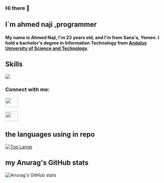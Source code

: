 ### Hi there 👋

## I`m ahmed naji ,programmer
#### My name is Ahmed Naji, I'm 23 years old, and I'm from Sana'a, Yemen. I hold a bachelor's degree in Information Technology from [Andalus University of Science and Technology](http://www.andalusuniv.net/AUSTNEW/).
<!--
**Ahmed-naji/Ahmed-naji** is a ✨ _special_ ✨ repository because its `README.md` (this file) appears on your GitHub profile.

Here are some ideas to get you started:

- 🔭 I’m currently working on ...
- 🌱 I’m currently learning ...
- 👯 I’m looking to collaborate on ...
- 🤔 I’m looking for help with ...
- 💬 Ask me about ...
- 📫 How to reach me: ...
- 😄 Pronouns: ...
- ⚡ Fun fact: ...
-->

## Skills 
<p align="start">
  <a href="https://skillicons.dev">
    <img src="https://skillicons.dev/icons?i=vscode,react,laravel,html,css,js,cpp,flutter,php,py"/>
  </a>
</p>

<h3 align="left">Connect with me:</h3>
<p align="left">
<a href="https://www.instagram.com/ahmednaji2024?igsh=MXh0anVseWZ5MXJjdw==" target="blank"><img align="center" src="https://skillicons.dev/icons?i=instagram" alt="" height="30" width="40" /></a>
</p>
<p align="left">
<a href="https://mail.google.com/mail/u/0/?fs=1&to=ahmednaji2000913@gmail.com&su=github-gimail&tf=cm" target="blank"><img align="center" src="https://skillicons.dev/icons?i=gmail" alt="" height="30" width="40" /></a>
</p>

<!--aaaaaaa-->
## the languages using in repo 
[![Top Langs](https://github-readme-stats.vercel.app/api/top-langs/?username=Ahmed-naji&layout=donut-vertical)](https://github.com/anuraghazra/github-readme-stats)

## my Anurag's GitHub stats
![Anurag's GitHub stats](https://github-readme-stats.vercel.app/api?username=Ahmed-naji&show_icons=true&theme=dark)

